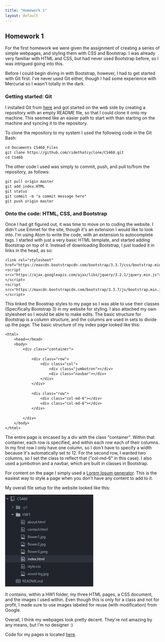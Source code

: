```yaml
---
title: "Homework 1"
layout: default
---
```


## Homework 1
For the first homework we were given the assignment of creating a series of simple webpages, and styling them with CSS and Bootstrap. I was already very familiar with HTML and CSS, but had never used Bootstrap before, so I was intrigued going into this.

Before I could begin diving in with Bootstrap, however, I had to get started with Git first. I've never used Git either, though I had some experience with Mercurial so I wasn't totally in the dark.

### Getting started: Git
I installed Git from [here](https://git-scm.com/) and got started on the web side by creating a repository with an empty README file, so that I could clone it onto my machine. This seemed like an easier path to start with than starting on the machine and syncing it to the repository.

To clone the repository to my system I used the following code in the Git Bash:

```
cd Documents CS460_Files
git clone https://github.com/ridethatcyclone/CS460.git
cd CS460
```

The other code I used was simply to commit, push, and pull to/from the repository, as follows:

```
git pull origin master
git add index.HTML
git status
git commit -m "a commit message here"
git push origin master
```

### Onto the code: HTML, CSS, and Bootstrap
Once I had git figured out, it was time to move on to coding the website. I didn't use Emmet for the site, though it's an extension I would like to look into. I'm using Atom to write the code, with an extension to autocomplete tags. I started with just a very basic HTML template, and started adding Bootstrap on top of it. Instead of downloading Bootstrap, I just loaded it in links in the head, as so:

```
<link rel="stylesheet" href="https://maxcdn.bootstrapcdn.com/bootstrap/3.3.7/css/bootstrap.min.css">
<script src="https://ajax.googleapis.com/ajax/libs/jquery/3.2.1/jquery.min.js"></script>
<script src="https://maxcdn.bootstrapcdn.com/bootstrap/3.3.7/js/bootstrap.min.js"></script>
```

This linked the Boostrap styles to my page so I was able to use their classes (Specifically Bootstrap 3) in my website for styling. I also attached my own stylesheet so I would be able to make edits. The basic structure for Bootstrap is a column structure, and the columns are used in sets to divide up the page. The basic structure of my index page looked like this:

```
<html>
    <head></head>
    <body>
        <div class="container">

            <div class="row">
                <div class="col">
                    <div class="jumbotron"></div>
                    <div class="navbar"></div>
                </div>
            </div>

            <div class="row">
                <div class="col-md-6"></div>
                <div class="col-md-6"></div>
            </div>

        </div>
    </body>
</html>
```

The entire page is encased by a div with the class "container". Within that container, each row is specified, and within each row each of their columns. In my first row I only have one column, so I don't have to specify a width because it's automatically set to 12. For the second row, I wanted two columns, so I set the class to reflect that ("col-md-6" in this case). I also used a jumbotron and a navbar, which are built in classes in Bootstrap.

For content on the page I simply used a [Lorem Ipsum generator](http://www.lipsum.com/). This is the easiest way to style a page when you don't have any content to add to it.

My overall file setup for the website looked like this:

![Image of File System](files.png)

It contains, within a HW1 folder, my three HTML pages, a CSS document, and the images I used within. Even though this is only for a class and not for profit, I made sure to use images labeled for reuse (with modification) from Google.

Overall, I think my webpages look pretty decent. They're not amazing by any means, but I'm no designer :)

Code for my pages is located [here](https://github.com/ridethatcyclone/CS460/tree/master/HW1).
